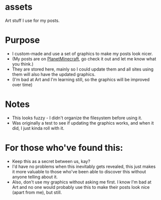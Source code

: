 # assets
Art stuff I use for my posts.

# Purpose
 - I custom-made and use a set of graphics to make my posts look nicer.
 - (My posts are on [PlanetMinecraft](https://www.planetminecraft.com/member/thediamondplayables/), go check it out and let me know what you think.)
 - They are stored here, mainly so I could update them and all sites using them will also have the updated graphics.
 - (I'm bad at Art and I'm learning still, so the graphics will be improved over time)

# Notes
 - This looks fuzzy - I didn't organize the filesystem before using it.
 - Was originally a test to see if updating the graphics works, and when it did, I just kinda roll with it.

# For those who've found this:
 - Keep this as a secret between us, kay? 
 - I'd have no problems when this inevitably gets revealed, this just makes it more valuable to those who've been able to discover this without anyone telling about it.
 - Also, don't use my graphics without asking me first. I know I'm bad at Art and no one would probably use this to make their posts look nice (apart from me), but still.
